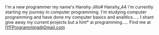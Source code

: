 I'm a new programmer my name's Hanshy Jillo# Hanshy_44
i'm currently starting my journey in computer programming.
I'm studying computer programming and have done my computer basics and analitics.....
I shant give away my current projects but a hint* ai programming.....
Find me at IYFProgramming@Gmail.com
